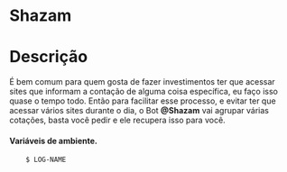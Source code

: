 Shazam
=======

# Descrição
É bem comum para quem gosta de fazer investimentos ter que acessar sites que informam a contação de alguma coisa específica, eu faço isso quase o tempo todo. Então para facilitar esse processo, e evitar ter que acessar
vários sites durante o dia, o Bot **@Shazam** vai agrupar várias cotações, basta você pedir e ele recupera isso para você.


#### Variáveis de ambiente.
```bash
    $ LOG-NAME
```
